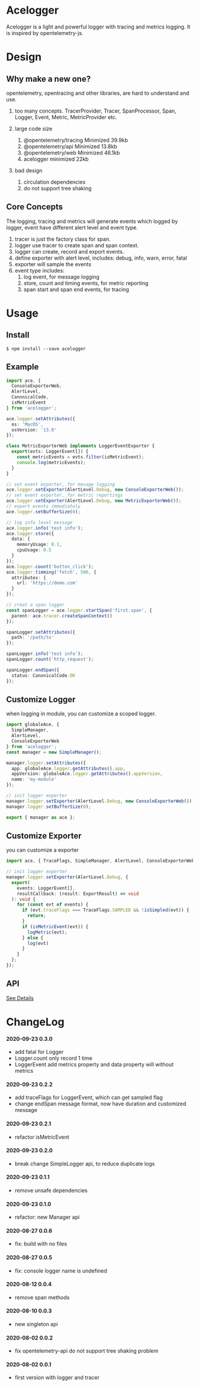 # Acelogger

Acelogger is a light and powerful logger with tracing and metrics logging. It is inspired by opentelemetry-js.

# Design

## Why make a new one?

opentelemetry, opentracing and other libraries, are hard to understand and use.

1. too many concepts. TracerProvider, Tracer, SpanProcessor, Span, Logger, Event, Metric, MetricProvider etc.
2. large code size

   1. @opentelemetry/tracing Minimized 39.9kb
   2. @opentelemetry/api Minimized 13.8kb
   3. @opentelemetry/web Minimized 46.1kb
   4. acelogger minimized 22kb

3. bad design

   1. circulation dependencies
   2. do not support tree shaking

## Core Concepts

The logging, tracing and metrics will generate events which logged by logger,
event have different alert level and event type.

1. tracer is just the factory class for span.
2. logger use tracer to create span and span context.
3. logger can create, record and export events.
4. define exporter with alert level, includes: debug, info, warn, error, fatal
5. exporter will sample the events
6. event type includes:
   1. log event, for message logging
   2. store, count and timing events, for metric reporting
   3. span start and span end events, for tracing

# Usage

## Install

```
$ npm install --save acelogger
```

## Example

```typescript
import ace, {
  ConsoleExporterWeb,
  AlertLevel,
  CanonicalCode,
  isMetricEvent
} from 'acelogger';

ace.logger.setAttributes({
  os: 'MacOS',
  osVersion: '13.0'
});

class MetricExporterWeb implements LoggerEventExporter {
  export(evts: LoggerEvent[]) {
    const metricEvents = evts.filter(isMetricEvent);
    console.log(metricEvents);
  }
}

// set event exporter, for mesage logging
ace.logger.setExporter(AlertLevel.Debug, new ConsoleExporterWeb());
// set event exporter, for metric reportings
ace.logger.setExporter(AlertLevel.Debug, new MetricExporterWeb());
// export events immediately
ace.logger.setBufferSize(0);

// log info level message
ace.logger.info('test info');
ace.logger.store({
  data: {
    memoryUsage: 0.1,
    cpuUsage: 0.5
  }
});
ace.logger.count('button_click');
ace.logger.timming('fetch', 500, {
  attributes: {
    url: 'https://demo.com'
  }
});

// creat a span logger
const spanLogger = ace.logger.startSpan('first.span', {
  parent: ace.tracer.createSpanContext()
});

spanLogger.setAttributes({
  path: '/path/to'
});

spanLogger.info('test info');
spanLogger.count('http_request');

spanLogger.endSpan({
  status: CanonicalCode.OK
});
```

## Customize Logger

when logging in module, you can customize a scoped logger.

```typescript
import globaleAce, {
  SimpleManager,
  AlertLevel,
  ConsoleExporterWeb
} from 'acelogger';
const manager = new SimpleManager();

manager.logger.setAttributes({
  app: globaleAce.logger.getAttributes().app,
  appVersion: globaleAce.logger.getAttributes().appVersion,
  name: 'my-module'
});

// init logger exporter
manager.logger.setExporter(AlertLevel.Debug, new ConsoleExporterWeb());
manager.logger.setBufferSize(0);

export { manager as ace };
```

## Customize Exporter

you can customize a exporter

```typescript
import ace, { TraceFlags, SimpleManager, AlertLevel, ConsoleExporterWeb, isMetricEvent } from 'acelogger';

// init logger exporter
manager.logger.setExporter(AlertLevel.Debug, {
  export(
    events: LoggerEvent[],
    resultCallback: (result: ExportResult) => void
  ): void {
    for (const evt of events) {
      if (evt.traceFlags === TraceFlags.SAMPLED && !isSimpled(evt)) {
        return;
      }
      if (isMetricEvent(evt)) {
        logMetric(evt);
      } else {
        log(evt)
      }
    }
  };
});
```

## API

[See Details](./src/api)

# ChangeLog

#### 2020-09-23 0.3.0

- add fatal for Logger
- Logger.count only record 1 time
- LoggerEvent add metrics property and data property will without metrics

#### 2020-09-23 0.2.2

- add traceFlags for LoggerEvent, which can get sampled flag
- change endSpan message format, now have duration and customized message

#### 2020-09-23 0.2.1

- refactor isMetricEvent

#### 2020-09-23 0.2.0

- break change SimpleLogger api, to reduce duplicate logs

#### 2020-09-23 0.1.1

- remove unsafe dependencies

#### 2020-09-23 0.1.0

- refactor: new Manager api

#### 2020-08-27 0.0.6

- fix: build with no files

#### 2020-08-27 0.0.5

- fix: console logger name is undefined

#### 2020-08-12 0.0.4

- remove span methods

#### 2020-08-10 0.0.3

- new singleton api

#### 2020-08-02 0.0.2

- fix opentelemetry-api do not support tree shaking problem

#### 2020-08-02 0.0.1

- first version with logger and tracer
